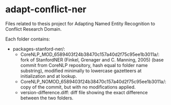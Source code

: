 # adapt-conflict-ner

Files related to thesis project for Adapting Named Entity Recognition to Conflict Research Domain.

Each folder contains:

* packages-stanford-ner/:
    * CoreNLP_MOD_6589403f24b38470c157a40d2f75c95ee1b3011a/: fork of StanfordNER (Finkel, Grenager and C. Manning, 2005)  (base commit from CoreNLP repository, hash equal to folder name substring), modified minimally to lowercase gazetteers at initialization and at lookup.
    * CoreNLP_NOMOD_6589403f24b38470c157a40d2f75c95ee1b3011a/: copy of the commit, but with no modifications applied.
    * version-difference.diff: diff file showing the exact difference between the two folders.
